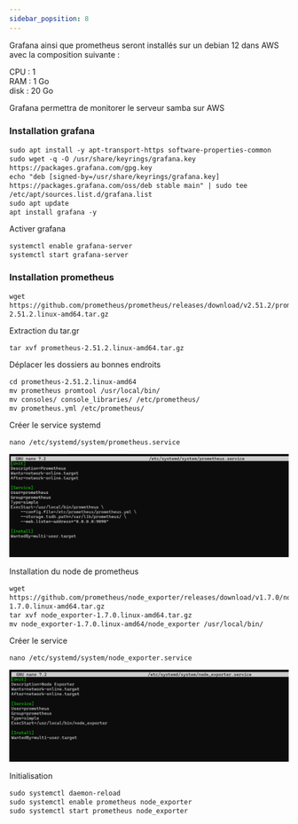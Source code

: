 ```yaml
---
sidebar_popsition: 8
---
```

 
Grafana ainsi que prometheus seront installés sur un debian 12 dans AWS avec la composition suivante :

CPU : 1\
RAM : 1 Go\
disk : 20 Go

Grafana permettra de monitorer le serveur samba sur AWS
### Installation grafana

```
sudo apt install -y apt-transport-https software-properties-common
sudo wget -q -O /usr/share/keyrings/grafana.key https://packages.grafana.com/gpg.key
echo "deb [signed-by=/usr/share/keyrings/grafana.key] https://packages.grafana.com/oss/deb stable main" | sudo tee /etc/apt/sources.list.d/grafana.list
sudo apt update
apt install grafana -y
```
Activer grafana
```
systemctl enable grafana-server
systemctl start grafana-server
```

### Installation prometheus
```
wget https://github.com/prometheus/prometheus/releases/download/v2.51.2/prometheus-2.51.2.linux-amd64.tar.gz
```

Extraction du tar.gr

```
tar xvf prometheus-2.51.2.linux-amd64.tar.gz
```

Déplacer les dossiers au bonnes endroits

```
cd prometheus-2.51.2.linux-amd64
mv prometheus promtool /usr/local/bin/
mv consoles/ console_libraries/ /etc/prometheus/
mv prometheus.yml /etc/prometheus/
```

Créer le service systemd
```
nano /etc/systemd/system/prometheus.service
```
![](/img/prom-serv.png)


Installation du node de prometheus

```
wget https://github.com/prometheus/node_exporter/releases/download/v1.7.0/node_exporter-1.7.0.linux-amd64.tar.gz
tar xvf node_exporter-1.7.0.linux-amd64.tar.gz
mv node_exporter-1.7.0.linux-amd64/node_exporter /usr/local/bin/
```
Créer le service 
```
nano /etc/systemd/system/node_exporter.service
```
![](/img/prom-node.png)


Initialisation
```
sudo systemctl daemon-reload
sudo systemctl enable prometheus node_exporter
sudo systemctl start prometheus node_exporter
```